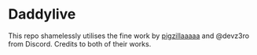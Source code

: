 # Daddylive

This repo shamelessly utilises the fine work by [pigzillaaaaa](https://github.com/pigzillaaaaa) and @devz3ro from Discord.
Credits to both of their works.